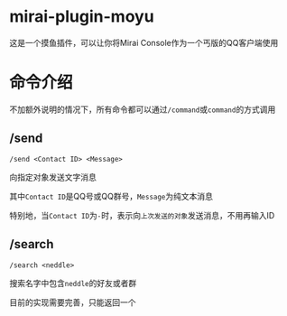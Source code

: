 # mirai-plugin-moyu

这是一个摸鱼插件，可以让你将Mirai Console作为一个丐版的QQ客户端使用

# 命令介绍

不加额外说明的情况下，所有命令都可以通过`/command`或`command`的方式调用

## /send

`/send <Contact ID> <Message>`

向指定对象发送文字消息

其中`Contact ID`是QQ号或QQ群号，`Message`为纯文本消息

特别地，当`Contact ID`为`-`时，表示向`上次发送的对象`发送消息，不用再输入ID

## /search

`/search <neddle>`

搜索名字中包含`neddle`的好友或者群

目前的实现需要完善，只能返回一个







